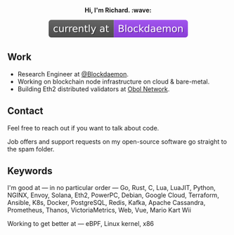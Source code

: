 <div align="center">
  <p>
    <strong>Hi, I'm Richard. :wave:</strong>
  </p>
  <a href="https://blockdaemon.com"><img src="./work_badge.svg" /></a>
</div>

## Work

- Research Engineer at [@Blockdaemon](https://github.com/Blockdaemon).
- Working on blockchain node infrastructure on cloud & bare-metal.
- Building Eth2 distributed validators at [Obol Network](https://obol.tech).

## Contact

Feel free to reach out if you want to talk about code.

Job offers and support requests on my open-source software go straight to the spam folder.

## Keywords

I'm good at — in no particular order — Go, Rust, C, Lua, LuaJIT, Python, NGINX, Envoy, Solana, Eth2, PowerPC, Debian, Google Cloud, Terraform, Ansible, K8s, Docker, PostgreSQL, Redis, Kafka, Apache Cassandra, Prometheus, Thanos, VictoriaMetrics, Web, Vue, Mario Kart Wii

Working to get better at — eBPF, Linux kernel, x86
